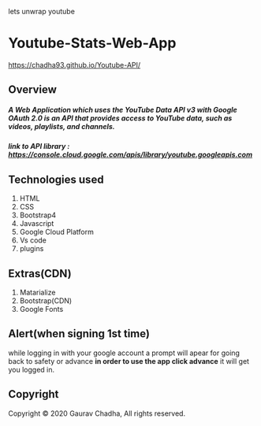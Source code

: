 lets unwrap youtube
# **Youtube-Stats-Web-App**
https://chadha93.github.io/Youtube-API/


## Overview

##### A Web Application which uses the **YouTube Data API v3** with **Google OAuth 2.0** is an API that provides access to YouTube data, such as videos, playlists, and channels.
##### link to API library : https://console.cloud.google.com/apis/library/youtube.googleapis.com

## Technologies used

1. HTML
2. CSS
3. Bootstrap4
4. Javascript
5. Google Cloud Platform
6. Vs code
7. plugins

## Extras(CDN)

1. Matarialize
2. Bootstrap(CDN)
3. Google Fonts

## Alert(when signing 1st time)
while logging in with your google account a prompt will apear for going back to safety or advance **in order to use the app click advance** it will get you logged in.

## Copyright
Copyright © 2020 Gaurav Chadha, All rights reserved.

